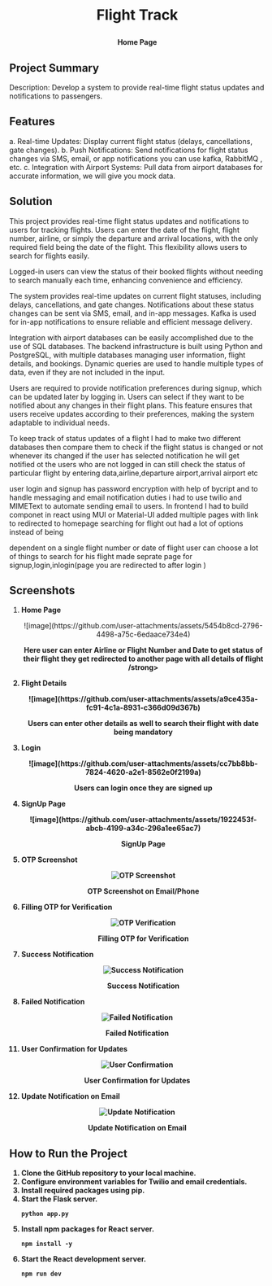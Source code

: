 # <p align="center">Flight Track<p>
   <p align="center">
   <p align="center"><strong>Home Page</strong></p>
   
## Project Summary

Description: Develop a system to provide real-time flight status updates and notifications to
passengers.
## Features

a. Real-time Updates: Display current flight status (delays, cancellations, gate
changes).
b. Push Notifications: Send notifications for flight status changes via SMS, email, or
app notifications you can use kafka, RabbitMQ , etc.
c. Integration with Airport Systems: Pull data from airport databases for accurate
information, we will give you mock data.

## Solution 

This project provides real-time flight status updates and notifications to users for tracking flights. Users can enter the date of the flight, flight number, airline, or simply the departure and arrival locations, with the only required field being the date of the flight. This flexibility allows users to search for flights easily.

Logged-in users can view the status of their booked flights without needing to search manually each time, enhancing convenience and efficiency.

The system provides real-time updates on current flight statuses, including delays, cancellations, and gate changes. Notifications about these status changes can be sent via SMS, email, and in-app messages. Kafka is used for in-app notifications to ensure reliable and efficient message delivery.

Integration with airport databases can be easily accomplished due to the use of SQL databases. The backend infrastructure is built using Python and PostgreSQL, with multiple databases managing user information, flight details, and bookings. Dynamic queries are used to handle multiple types of data, even if they are not included in the input.

Users are required to provide notification preferences during signup, which can be updated later by logging in. Users can select if they want to be notified about any changes in their flight plans. This feature ensures that users receive updates according to their preferences, making the system adaptable to individual needs.

 To keep track of status updates of a flight I had to make two different databases then compare them to check if the flight status is changed or not whenever its changed if the user has selected notification he will get notified ot the users who are not logged in can still check the status of particular flight by entering data,airline,departure airport,arrival airport etc

 user login and signup has password encryption with help of bycript and to handle messaging and email notification duties i had to use twilio and MIMEText to automate sending email to users. In frontend I had to build componet in react using MUI or Material-UI added multiple pages with link to redirected to homepage searching for flight out had a lot of options instead of being 

 dependent on a single flight number or date of flight user can choose a lot of things to search for his flight made seprate page for signup,login,inlogin(page you are redirected to after login )

## Screenshots

1. **Home Page**
  
   <p align="center">
      ![image](https://github.com/user-attachments/assets/5454b8cd-2796-4498-a75c-6edaace734e4)

   </p>
   <p align="center"><strong>Here user can enter Airline or Flight Number and Date to get status of their flight they get redirected to another page with all details of flight /strong></p>

3. **Flight Details**
   <p align="center">
      ![image](https://github.com/user-attachments/assets/a9ce435a-fc91-4c1a-8931-c366d09d367b)

   </p>
   <p align="center"><strong>Users can enter other details as well to search their flight with date being mandatory</strong></p>

4. **Login**
   <p align="center">
      ![image](https://github.com/user-attachments/assets/cc7bb8bb-7824-4620-a2e1-8562e0f2199a)

   </p>
   <p align="center"><strong>Users can login once they are signed up </strong></p>

5. **SignUp Page**
   <p align="center">
     ![image](https://github.com/user-attachments/assets/1922453f-abcb-4199-a34c-296a1ee65ac7)

   </p>
   <p align="center"><strong>SignUp Page</strong></p>

6. **OTP Screenshot**
   <p align="center">
      <img src="https://github.com/user-attachments/assets/0d8de760-2c6e-49c9-a846-70cc158b1889" alt="OTP Screenshot" />
   </p>
   <p align="center"><strong>OTP Screenshot on Email/Phone</strong></p>
   
7. **Filling OTP for Verification**
   <p align="center">
      <img src="https://github.com/user-attachments/assets/90ac8859-79d2-4c47-8c14-fa2e0a2683ae" alt="OTP Verification" />
   </p>
   <p align="center"><strong>Filling OTP for Verification</strong></p>

9. **Success Notification**
   <p align="center">
      <img src="https://github.com/user-attachments/assets/1a2e1245-8029-4921-b1f6-03fbcad76f9a" alt="Success Notification" />
   </p>
   <p align="center"><strong>Success Notification</strong></p>

10. **Failed Notification**
   <p align="center">
      <img src="https://github.com/user-attachments/assets/a0ef1a86-325f-426b-9cdc-4a9dccd978d7" alt="Failed Notification" />
   </p>
   <p align="center"><strong>Failed Notification</strong></p>

11. **User Confirmation for Updates**
   <p align="center">
      <img src="https://github.com/user-attachments/assets/def8ff35-8356-4687-a15a-4a88005782b9" alt="User Confirmation" />
   </p>
   <p align="center"><strong>User Confirmation for Updates</strong></p>

12. **Update Notification on Email**
   <p align="center">
      <img src="https://github.com/user-attachments/assets/414b0e70-9d02-47b6-8f13-009b3ec8b928" alt="Update Notification" />
   </p>
   <p align="center"><strong>Update Notification on Email</strong></p>


## How to Run the Project

1.  Clone the GitHub repository to your local machine.
2.  Configure environment variables for Twilio and email credentials.
3.  Install required packages using pip.
4.  Start the Flask server.
    ```
    python app.py
    ```
5. Install npm packages for React server.
    ```
    npm install -y
    ```
6. Start the React development server.
    ```
    npm run dev
    ```
